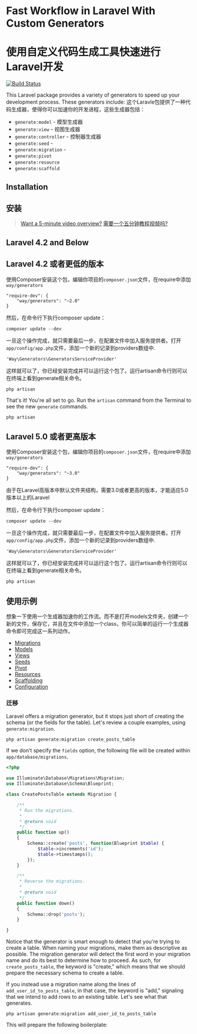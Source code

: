 # Fast Workflow in Laravel With Custom Generators
# 使用自定义代码生成工具快速进行Laravel开发

[![Build Status](https://travis-ci.org/JeffreyWay/Laravel-4-Generators.png?branch=master)](https://travis-ci.org/JeffreyWay/Laravel-4-Generators)

This Laravel package provides a variety of generators to speed up your development process. These generators include:
这个Laravle包提供了一种代码生成器，使得你可以加速你的开发进程，这些生成器包括：

- `generate:model`   - 模型生成器
- `generate:view`    - 视图生成器
- `generate:controller`  - 控制器生成器
- `generate:seed`    -
- `generate:migration`   -
- `generate:pivot`
- `generate:resource`
- `generate:scaffold`


## Installation
## 安装

> [Want a 5-minute video overview?](https://dl.dropboxusercontent.com/u/774859/Work/Laravel-4-Generators/Get-Started-With-Laravel-Custom-Generators.mp4)
> [需要一个五分钟教程视频吗?](https://dl.dropboxusercontent.com/u/774859/Work/Laravel-4-Generators/Get-Started-With-Laravel-Custom-Generators.mp4)


## Laravel 4.2 and Below
## Laravel 4.2 或者更低的版本

使用Composer安装这个包，编辑你项目的`composer.json`文件，在require中添加`way/generators`

    "require-dev": {
		"way/generators": "~2.0"
	}

然后，在命令行下执行composer update：

    composer update --dev

一旦这个操作完成，就只需要最后一步，在配置文件中加入服务提供者。打开`app/config/app.php`文件，添加一个新的记录到providers数组中.

    'Way\Generators\GeneratorsServiceProvider'

这样就可以了，你已经安装完成并可以运行这个包了。运行artisan命令行则可以在终端上看到generate相关命令。

    php artisan


That's it! You're all set to go. Run the `artisan` command from the Terminal to see the new `generate` commands.

    php artisan

## Laravel 5.0 或者更高版本

使用Composer安装这个包，编辑你项目的`composer.json`文件，在require中添加`way/generators`

	"require-dev": {
		"way/generators": "~3.0"
	}
由于在Laravel高版本中默认文件夹结构，需要3.0或者更高的版本，才能适应5.0版本以上的Laravel

然后，在命令行下执行composer update：

    composer update --dev

一旦这个操作完成，就只需要最后一步，在配置文件中加入服务提供者。打开`app/config/app.php`文件，添加一个新的记录到providers数组中.

    'Way\Generators\GeneratorsServiceProvider'

这样就可以了，你已经安装完成并可以运行这个包了。运行artisan命令行则可以在终端上看到generate相关命令。

    php artisan

## 使用示例

想象一下使用一个生成器加速你的工作流。而不是打开models文件夹，创建一个新的文件，保存它，并且在文件中添加一个class，你可以简单的运行一个生成器命令即可完成这一系列动作。

- [Migrations](#migrations)
- [Models](#models)
- [Views](#views)
- [Seeds](#seeds)
- [Pivot](#pivot)
- [Resources](#resources)
- [Scaffolding](#scaffolding)
- [Configuration](#configuration)

### 迁移

Laravel offers a migration generator, but it stops just short of creating the schema (or the fields for the table). Let's review a couple examples, using `generate:migration`.

    php artisan generate:migration create_posts_table

If we don't specify the `fields` option, the following file will be created within `app/database/migrations`.

```php
<?php

use Illuminate\Database\Migrations\Migration;
use Illuminate\Database\Schema\Blueprint;

class CreatePostsTable extends Migration {

	/**
	 * Run the migrations.
	 *
	 * @return void
	 */
	public function up()
	{
        Schema::create('posts', function(Blueprint $table) {
            $table->increments('id');
            $table->timestamps();
        });
	}

	/**
	 * Reverse the migrations.
	 *
	 * @return void
	 */
	public function down()
	{
	    Schema::drop('posts');
	}

}

```

Notice that the generator is smart enough to detect that you're trying to create a table. When naming your migrations, make them as descriptive as possible. The migration generator will detect the first word in your migration name and do its best to determine how to proceed. As such, for `create_posts_table`, the keyword is "create," which means that we should prepare the necessary schema to create a table.

If you instead use a migration name along the lines of `add_user_id_to_posts_table`, in that case, the keyword is "add," signaling that we intend to add rows to an existing table. Let's see what that generates.

    php artisan generate:migration add_user_id_to_posts_table

This will prepare the following boilerplate:




















